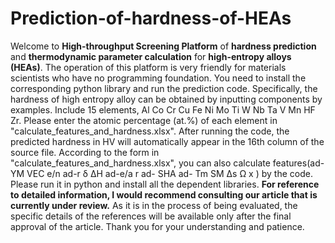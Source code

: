 # Prediction-of-hardness-of-HEAs
Welcome to **High-throughput Screening Platform** of **hardness prediction** and **thermodynamic parameter calculation** for **high-entropy alloys (HEAs)**. 
The operation of this platform is very friendly for materials scientists who have no programming foundation. 
You need to install the corresponding python library and run the prediction code. 
Specifically, the hardness of high entropy alloy can be obtained by inputting components by examples. Include 15 elements, Al Co Cr Cu Fe Ni Mo Ti W Nb Ta V Mn HF Zr.
Please enter the atomic percentage (at.%) of each element in "calculate_features_and_hardness.xlsx". 
After running the code, the predicted hardness in HV will automatically appear in the 16th column of the source file.
According to the form in "calculate_features_and_hardness.xlsx", you can also calculate features(ad-YM	VEC	e/n	ad-r	δ	ΔH	ad-e/a	r	ad- SHA	ad- Tm	SM	Δs	Ω x ) by the code.
Please run it in python and install all the dependent libraries.
**For reference to detailed information, I would recommend consulting our article that is currently under review.**
As it is in the process of being evaluated, the specific details of the references will be available only after the final approval of the article. 
Thank you for your understanding and patience.
